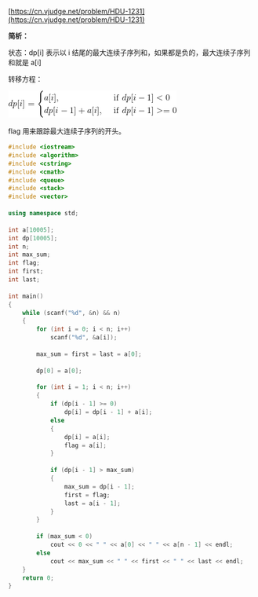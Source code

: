 [https://cn.vjudge.net/problem/HDU-1231](https://cn.vjudge.net/problem/HDU-1231)

**简析：**

状态：dp[i] 表示以 i 结尾的最大连续子序列和，如果都是负的，最大连续子序列和就是 a[i]

转移方程： 

![](https://github.com/61mon/Accepted/blob/master/img/1.png)

flag 用来跟踪最大连续子序列的开头。

```c++
#include <iostream>
#include <algorithm>
#include <cstring>
#include <cmath>
#include <queue>
#include <stack>
#include <vector>

using namespace std;

int a[10005];
int dp[10005];
int n;
int max_sum;
int flag;
int first;
int last;

int main()
{
    while (scanf("%d", &n) && n)
    {
        for (int i = 0; i < n; i++)
            scanf("%d", &a[i]);

        max_sum = first = last = a[0];

        dp[0] = a[0];

        for (int i = 1; i < n; i++)
        {
            if (dp[i - 1] >= 0)
                dp[i] = dp[i - 1] + a[i];
            else
            {
                dp[i] = a[i];
                flag = a[i];
            }

            if (dp[i - 1] > max_sum)
            {
                max_sum = dp[i - 1];
                first = flag;
                last = a[i - 1];
            }
        }

        if (max_sum < 0)
            cout << 0 << " " << a[0] << " " << a[n - 1] << endl;
        else
            cout << max_sum << " " << first << " " << last << endl;
    }
    return 0;
}
```
